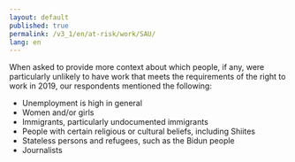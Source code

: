 ```yaml
---
layout: default
published: true
permalink: /v3_1/en/at-risk/work/SAU/
lang: en
---
```


When asked to provide more context about which people, if any, were particularly unlikely to have work that meets the requirements of the right to work in 2019, our respondents mentioned the following:
- Unemployment is high in general  
- Women and/or girls  
- Immigrants, particularly undocumented immigrants 
- People with certain religious or cultural beliefs, including Shiites 
- Stateless persons and refugees, such as the Bidun people 
- Journalists 